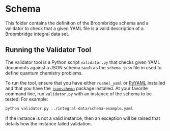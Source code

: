 # Schema #

This folder contains the definition of the Broombridge schema and a validator to check that a given YAML file is a valid description of a Broombridge integral data set.

## Running the Validator Tool ##

The validator tool is a Python script `validator.py` that checks given YAML documents against a JSON schema such as the `schema.json` file in used to define quantum chemistry problems.

To run the tool, ensure that you have either `ruamel_yaml` or [PyYAML](https://pyyaml.org/wiki/PyYAMLDocumentation) installed and that you have the [`jsonschema`](https://python-jsonschema.readthedocs.io/en/latest/) package installed.
At your favorite command line, run `validator.py` with an instance of the schema to be tested.
For example:

```bash
python validator.py ../integral-data/schema-example.yaml
```

If the instance is not a valid instance, then an exception will be raised that details how the instance failed validation.
